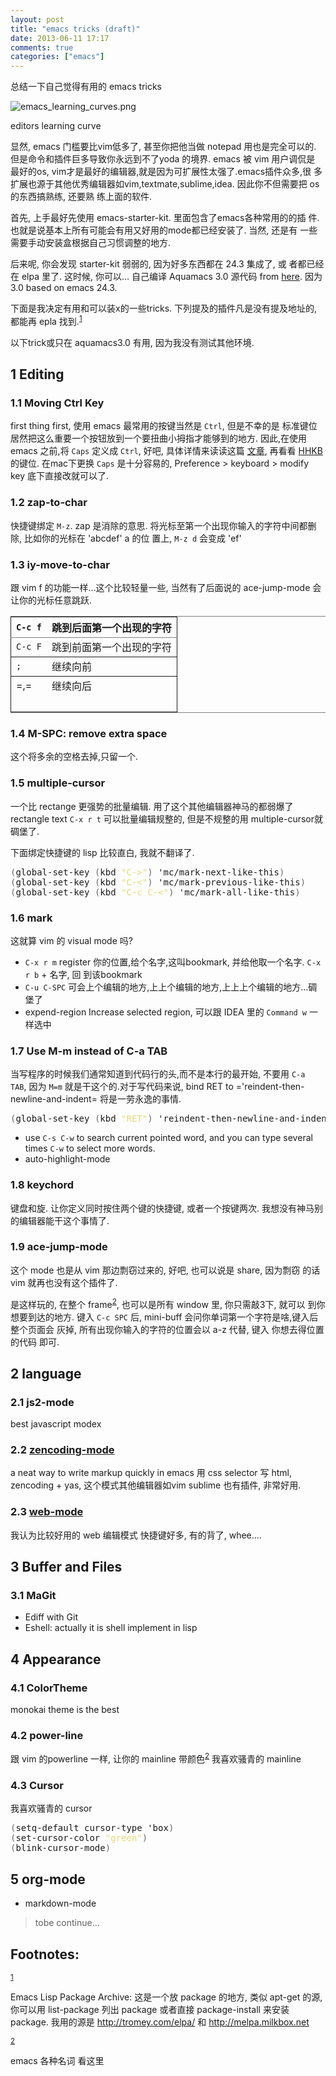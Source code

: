 ```yaml
---
layout: post
title: "emacs tricks (draft)"
date: 2013-06-11 17:17
comments: true
categories: ["emacs"]
---
```

<p>
总结一下自己觉得有用的 emacs tricks
</p>


<div class="figure">
<p><img src="http://ergoemacs.org/emacs/i/emacs_learning_curves.png"  alt="emacs_learning_curves.png"/></p>
<p>editors learning curve</p>
</div>

<p>
显然, emacs 门槛要比vim低多了, 甚至你把他当做 notepad 用也是完全可以的.
但是命令和插件巨多导致你永远到不了yoda 的境界. emacs 被 vim 用户调侃是
最好的os, vim才是最好的编辑器,就是因为可扩展性太强了.emacs插件众多,很
多扩展也源于其他优秀编辑器如vim,textmate,sublime,idea. 因此你不但需要把 os 的东西搞熟练, 还要熟
练上面的软件.
</p>

<p>
首先, 上手最好先使用 emacs-starter-kit. 里面包含了emacs各种常用的的插
件. 也就是说基本上所有可能会有用又好用的mode都已经安装了. 当然, 还是有
一些需要手动安装盒根据自己习惯调整的地方.
</p>

<p>
后来呢, 你会发现 starter-kit 弱弱的, 因为好多东西都在 24.3 集成了, 或
者都已经在 elpa 里了. 这时候, 你可以&#x2026;
自己编译 Aquamacs 3.0 源代码 from <a href="https://github.com/davidswelt/aquamacs-emacs.git">here</a>. 因为3.0 based on emacs 24.3.
</p>

<p>
下面是我决定有用和可以装x的一些tricks. 
下列提及的插件凡是没有提及地址的,都能再 epla 找到.<sup><a id="fnr.1" name="fnr.1" class="footref" href="#fn.1">1</a></sup>
</p>

<p>
以下trick或只在 aquamacs3.0 有用, 因为我没有测试其他环境.
</p>
<div id="outline-container-sec-1" class="outline-2">
<h2 id="sec-1"><span class="section-number-2">1</span> Editing</h2>
<div class="outline-text-2" id="text-1">
</div><div id="outline-container-sec-1-1" class="outline-3">
<h3 id="sec-1-1"><span class="section-number-3">1.1</span> Moving Ctrl Key</h3>
<div class="outline-text-3" id="text-1-1">
<p>
first thing first, 使用 emacs 最常用的按键当然是 <code>Ctrl</code>, 但是不幸的是
标准键位居然把这么重要一个按钮放到一个要扭曲小拇指才能够到的地方.
因此,在使用 emacs 之前,将 <code>Caps</code> 定义成 <code>Ctrl</code>, 好吧, 具体详情来读读这篇
  <a href="http://www.emacswiki.org/emacs/RepeatedStrainInjury">文章</a>, 再看看 <a href="http://www.pfu.fujitsu.com/hhkeyboard/">HHKB</a> 的键位. 在mac下更换 <code>Caps</code> 是十分容易的,
  Preference &gt; keyboard &gt; modify key 底下直接改就可以了. 
</p>
</div>
</div>
<div id="outline-container-sec-1-2" class="outline-3">
<h3 id="sec-1-2"><span class="section-number-3">1.2</span> zap-to-char</h3>
<div class="outline-text-3" id="text-1-2">
<p>
快捷键绑定  <code>M-z</code>.
zap 是消除的意思. 将光标至第一个出现你输入的字符中间都删除, 比如你的光标在 'abcdef' a 的位
置上, <code>M-z d</code> 会变成 'ef'
</p>
</div>
</div>
<div id="outline-container-sec-1-3" class="outline-3">
<h3 id="sec-1-3"><span class="section-number-3">1.3</span> iy-move-to-char</h3>
<div class="outline-text-3" id="text-1-3">
<p>
跟 vim f 的功能一样&#x2026;这个比较轻量一些, 当然有了后面说的
ace-jump-mode 会让你的光标任意跳跃.
</p>

<table border="2" cellspacing="0" cellpadding="6" rules="groups" frame="hsides">


<colgroup>
<col class="left"/>

<col class="left"/>
</colgroup>
<thead>
<tr>
<th scope="col" class="left"><code>C-c f</code></th>
<th scope="col" class="left">跳到后面第一个出现的字符</th>
</tr>
</thead>
<tbody>
<tr>
<td class="left"><code>C-c F</code></td>
<td class="left">跳到前面第一个出现的字符</td>
</tr>
</tbody>
<tbody>
<tr>
<td class="left"><code>;</code></td>
<td class="left">继续向前</td>
</tr>
</tbody>
<tbody>
<tr>
<td class="left">=,=</td>
<td class="left">继续向后</td>
</tr>

<tr>
<td class="left">&#xa0;</td>
<td class="left">&#xa0;</td>
</tr>
</tbody>
</table>
</div>
</div>
<div id="outline-container-sec-1-4" class="outline-3">
<h3 id="sec-1-4"><span class="section-number-3">1.4</span> M-SPC: remove extra space</h3>
<div class="outline-text-3" id="text-1-4">
<p>
这个将多余的空格去掉,只留一个.
</p>
</div>
</div>
<div id="outline-container-sec-1-5" class="outline-3">
<h3 id="sec-1-5"><span class="section-number-3">1.5</span> multiple-cursor</h3>
<div class="outline-text-3" id="text-1-5">
<p>
一个比 rectange 更强势的批量编辑. 用了这个其他编辑器神马的都弱爆了
rectangle text <code>C-x r t</code> 可以批量编辑规整的, 但是不规整的用
multiple-cursor就碉堡了.
</p>

<p>
下面绑定快捷键的 lisp 比较直白, 我就不翻译了.
</p>
<div class="org-src-container">

<pre class="src src-lisp"><span style="color: #6b6b6b;">(</span>global-set-key <span style="color: #6b6b6b;">(</span>kbd <span style="color: #E6DB74;">"C-&gt;"</span><span style="color: #6b6b6b;">)</span> 'mc/mark-next-like-this<span style="color: #6b6b6b;">)</span>
<span style="color: #6b6b6b;">(</span>global-set-key <span style="color: #6b6b6b;">(</span>kbd <span style="color: #E6DB74;">"C-&lt;"</span><span style="color: #6b6b6b;">)</span> 'mc/mark-previous-like-this<span style="color: #6b6b6b;">)</span>
<span style="color: #6b6b6b;">(</span>global-set-key <span style="color: #6b6b6b;">(</span>kbd <span style="color: #E6DB74;">"C-c C-&lt;"</span><span style="color: #6b6b6b;">)</span> 'mc/mark-all-like-this<span style="color: #6b6b6b;">)</span>
</pre>
</div>
</div>
</div>

<div id="outline-container-sec-1-6" class="outline-3">
<h3 id="sec-1-6"><span class="section-number-3">1.6</span> mark</h3>
<div class="outline-text-3" id="text-1-6">
<p>
这就算 vim 的 visual mode 吗?
</p>
<ul class="org-ul">
<li><code>C-x r m</code> register 你的位置,给个名字,这叫bookmark, 并给他取一个名字. <code>C-x r b</code> + 名字, 回
到该bookmark
</li>
<li><code>C-u C-SPC</code> 可会上个编辑的地方,上上个编辑的地方,上上上个编辑的地方&#x2026;碉
堡了
</li>
<li>expend-region
Increase selected region, 可以跟 IDEA 里的 <code>Command w</code> 一样选中
</li>
</ul>
</div>
</div>
<div id="outline-container-sec-1-7" class="outline-3">
<h3 id="sec-1-7"><span class="section-number-3">1.7</span> Use M-m instead of C-a TAB</h3>
<div class="outline-text-3" id="text-1-7">
<p>
当写程序的时候我们通常知道到代码行的头,而不是本行的最开始, 不要用
<code>C-a TAB</code>, 因为 <code>M=m</code> 就是干这个的.对于写代码来说,  bind RET to
='reindent-then-newline-and-indent= 将是一劳永逸的事情. 
</p>
<div class="org-src-container">

<pre class="src src-lisp"><span style="color: #6b6b6b;">(</span>global-set-key <span style="color: #6b6b6b;">(</span>kbd <span style="color: #E6DB74;">"RET"</span><span style="color: #6b6b6b;">)</span> 'reindent-then-newline-and-indent<span style="color: #6b6b6b;">)</span>.
</pre>
</div>
<ul class="org-ul">
<li>use <code>C-s C-w</code> to search current pointed word, and you can type
several times <code>C-w</code> to select more words.
</li>
<li>auto-highlight-mode
</li>
</ul>
</div>
</div>
<div id="outline-container-sec-1-8" class="outline-3">
<h3 id="sec-1-8"><span class="section-number-3">1.8</span> keychord</h3>
<div class="outline-text-3" id="text-1-8">
<p>
键盘和旋. 让你定义同时按住两个键的快捷键, 或者一个按键两次.
我想没有神马别的编辑器能干这个事情了.
</p>
</div>
</div>
<div id="outline-container-sec-1-9" class="outline-3">
<h3 id="sec-1-9"><span class="section-number-3">1.9</span> ace-jump-mode</h3>
<div class="outline-text-3" id="text-1-9">
<p>
这个 mode 也是从 vim 那边剽窃过来的, 好吧, 也可以说是 share, 因为剽窃
的话 vim 就再也没有这个插件了.
</p>

<p>
是这样玩的, 在整个 frame<sup><a id="fnr.2" name="fnr.2" class="footref" href="#fn.2">2</a></sup>, 也可以是所有 window 里, 你只需敲3下, 就可以
到你想要到达的地方.
键入 <code>C-c SPC</code> 后, mini-buff 会问你单词第一个字符是啥,键入后整个页面会
灰掉, 所有出现你输入的字符的位置会以 a-z 代替, 键入 你想去得位置的代码
即可.
</p>
</div>
</div>
</div>
<div id="outline-container-sec-2" class="outline-2">
<h2 id="sec-2"><span class="section-number-2">2</span> language</h2>
<div class="outline-text-2" id="text-2">
</div><div id="outline-container-sec-2-1" class="outline-3">
<h3 id="sec-2-1"><span class="section-number-3">2.1</span> js2-mode</h3>
<div class="outline-text-3" id="text-2-1">
<p>
best javascript modex
</p>
</div>
</div>

<div id="outline-container-sec-2-2" class="outline-3">
<h3 id="sec-2-2"><span class="section-number-3">2.2</span> <a href="https://github.com/rooney/zencoding">zencoding-mode</a></h3>
<div class="outline-text-3" id="text-2-2">
<p>
a neat way to write markup quickly in emacs 
用 css selector 写 html, zencoding + yas, 这个模式其他编辑器如vim
sublime 也有插件, 非常好用.
</p>
</div>
</div>

<div id="outline-container-sec-2-3" class="outline-3">
<h3 id="sec-2-3"><span class="section-number-3">2.3</span> <a href="http://web-mode.org/">web-mode</a></h3>
<div class="outline-text-3" id="text-2-3">
<p>
我认为比较好用的 web 编辑模式
快捷键好多, 有的背了, whee&#x2026;.
</p>
</div>
</div>
</div>
<div id="outline-container-sec-3" class="outline-2">
<h2 id="sec-3"><span class="section-number-2">3</span> Buffer and Files</h2>
<div class="outline-text-2" id="text-3">
</div><div id="outline-container-sec-3-1" class="outline-3">
<h3 id="sec-3-1"><span class="section-number-3">3.1</span> MaGit</h3>
<div class="outline-text-3" id="text-3-1">
<ul class="org-ul">
<li>Ediff with Git
</li>
<li>Eshell: actually it is shell implement in lisp
</li>
</ul>
</div>
</div>
</div>
<div id="outline-container-sec-4" class="outline-2">
<h2 id="sec-4"><span class="section-number-2">4</span> Appearance</h2>
<div class="outline-text-2" id="text-4">
</div><div id="outline-container-sec-4-1" class="outline-3">
<h3 id="sec-4-1"><span class="section-number-3">4.1</span> ColorTheme</h3>
<div class="outline-text-3" id="text-4-1">
<p>
monokai theme is the best
</p>
</div>
</div>
<div id="outline-container-sec-4-2" class="outline-3">
<h3 id="sec-4-2"><span class="section-number-3">4.2</span> power-line</h3>
<div class="outline-text-3" id="text-4-2">
<p>
跟 vim 的powerline 一样, 让你的 mainline 带颜色<sup><a id="fnr.2.100" name="fnr.2.100" class="footref" href="#fn.2">2</a></sup>
我喜欢骚青的 mainline
</p>
</div>
</div>
<div id="outline-container-sec-4-3" class="outline-3">
<h3 id="sec-4-3"><span class="section-number-3">4.3</span> Cursor</h3>
<div class="outline-text-3" id="text-4-3">
<p>
我喜欢骚青的 cursor
</p>
<div class="org-src-container">

<pre class="src src-lisp"><span style="color: #6b6b6b;">(</span>setq-default cursor-type 'box<span style="color: #6b6b6b;">)</span>
<span style="color: #6b6b6b;">(</span>set-cursor-color <span style="color: #E6DB74;">"green"</span><span style="color: #6b6b6b;">)</span>
<span style="color: #6b6b6b;">(</span>blink-cursor-mode<span style="color: #6b6b6b;">)</span>
</pre>
</div>
</div>
</div>
</div>

<div id="outline-container-sec-5" class="outline-2">
<h2 id="sec-5"><span class="section-number-2">5</span> org-mode</h2>
<div class="outline-text-2" id="text-5">
<ul class="org-ul">
<li>markdown-mode
</li>
</ul>

<blockquote>
<p>
tobe continue&#x2026;
</p>
</blockquote>
</div>
</div>
<div id="footnotes">
<h2 class="footnotes">Footnotes: </h2>
<div id="text-footnotes">

<div class="footdef"><sup><a id="fn.1" name="fn.1" class="footnum" href="#fnr.1">1</a></sup> <p class="footpara">
Emacs Lisp Package Archive: 这是一个放 package 的地方, 类似
apt-get 的源, 你可以用 list-package 列出 package 或者直接
package-install 来安装 package. 我用的源是 <a href="http://tromey.com/elpa/">http://tromey.com/elpa/</a>
和 <a href="http://melpa.milkbox.net">http://melpa.milkbox.net</a>
</p></div>

<div class="footdef"><sup><a id="fn.2" name="fn.2" class="footnum" href="#fnr.2">2</a></sup> <p class="footpara">
emacs 各种名词 看这里
</p></div>


</div>
</div>
